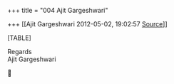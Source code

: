 +++
title = "004 Ajit Gargeshwari"

+++
[[Ajit Gargeshwari	2012-05-02, 19:02:57 [Source](https://groups.google.com/g/samskrita/c/H7syUFTU_qE)]]



[TABLE]

  
Regards  
Ajit Gargeshwari



